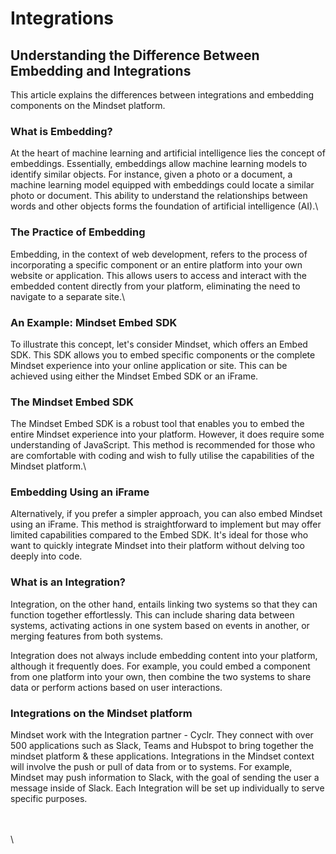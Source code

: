 # Integrations

## Understanding the Difference Between Embedding and Integrations&#x20;

This article explains the differences between integrations and embedding components on the Mindset platform.

### What is Embedding?

At the heart of machine learning and artificial intelligence lies the concept of embeddings. Essentially, embeddings allow machine learning models to identify similar objects. For instance, given a photo or a document, a machine learning model equipped with embeddings could locate a similar photo or document. This ability to understand the relationships between words and other objects forms the foundation of artificial intelligence (AI).\


### The Practice of Embedding

Embedding, in the context of web development, refers to the process of incorporating a specific component or an entire platform into your own website or application. This allows users to access and interact with the embedded content directly from your platform, eliminating the need to navigate to a separate site.\


### An Example: Mindset Embed SDK

To illustrate this concept, let's consider Mindset, which offers an Embed SDK. This SDK allows you to embed specific components or the complete Mindset experience into your online application or site. This can be achieved using either the Mindset Embed SDK or an iFrame.



### The Mindset Embed SDK

The Mindset Embed SDK is a robust tool that enables you to embed the entire Mindset experience into your platform. However, it does require some understanding of JavaScript. This method is recommended for those who are comfortable with coding and wish to fully utilise the capabilities of the Mindset platform.\


### Embedding Using an iFrame

Alternatively, if you prefer a simpler approach, you can also embed Mindset using an iFrame. This method is straightforward to implement but may offer limited capabilities compared to the Embed SDK. It's ideal for those who want to quickly integrate Mindset into their platform without delving too deeply into code.

### &#x20;What is an Integration?

Integration, on the other hand, entails linking two systems so that they can function together effortlessly. This can include sharing data between systems, activating actions in one system based on events in another, or merging features from both systems.

Integration does not always include embedding content into your platform, although it frequently does. For example, you could embed a component from one platform into your own, then combine the two systems to share data or perform actions based on user interactions.



### Integrations on the Mindset platform

Mindset work with the Integration partner - Cyclr. They connect with over 500 applications such as Slack, Teams and Hubspot to bring together the mindset platform & these applications. Integrations in the Mindset context will involve the push or pull of data from or to systems. For example, Mindset may push information to Slack, with the goal of sending the user a message inside of Slack. Each Integration will be set up individually to serve specific purposes.

\
\
\
